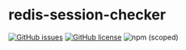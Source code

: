 # redis-session-checker

[![GitHub issues](https://img.shields.io/github/issues/ionchi/redis-session-checker.svg?style=flat-square)](https://github.com/ionchi/redis-session-checker/issues)
[![GitHub license](https://img.shields.io/github/license/ionchi/redis-session-checker.svg?style=flat-square)](https://github.com/ionchi/redis-session-checker/blob/master/LICENSE)
![npm (scoped)](https://img.shields.io/npm/v/@ionchi/redis-session-checker.svg?style=flat-square)